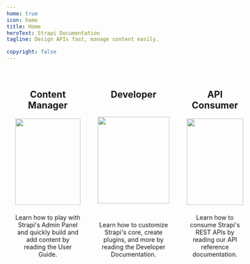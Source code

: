 ```yaml
---
home: true
icon: home
title: Home
heroText: Strapi Documentation
tagline: Design APIs fast, manage content easily.

copyright: false
---
```


<div class="wrapper">
  <div class="card">
    <h2 class="role">Content Manager</h2>
    <img class="persona" src="/persona1.svg" />
    <div class="description">Learn how to play with Strapi's Admin Panel and quickly build and add content by reading the User Guide.</div>
    <a class="card-link" href="/user-guide/intro"></a>
  </div>

  <div class="card">
    <h2 class="role">Developer</h2>
    <img class="persona persona2" src="/persona2.svg" />
    <div class="description description2">Learn how to customize Strapi's core, create plugins, and more by reading the Developer Documentation.</div>
    <a class="card-link" href="/dev-docs/intro"></a>
  </div>


  <div class="card">
    <h2 class="role">API Consumer</h2>
    <img class="persona persona3" src="/persona3.svg" />
    <div class="description">Learn how to consume Strapi's REST APIs by reading our API reference documentation.</div>
    <a class="card-link" href="/dev-docs/api/rest-api"></a>
  </div>
</div>

<style>
.card-link {
  position: absolute;
  top: 0;
  bottom: 0;
  left: 0;
  right: 0;
  transition: all .4s ease-in-out;
  box-shadow: 0px 0px 0px rgba(0,0,0,0.2);
}
.card-link:hover {
  box-shadow: 0px 3px 15px rgba(0,0,0,0.2);
}
.card:hover h2 {
  color: #4945ff;
}
.card:hover .persona {
  transform: scale(1.05, 1.05)
}
.wrapper {
  display: flex;
  justify-content: space-between;
  width: 100%;
}
.card {
  position: relative;
  text-align: center;
  width: 300px;
  padding: 20px;
  display: flex;
  flex-direction: column;
  justify-content: space-between;
  align-items: center;
}
.persona {
  width: 150px;
  height: 200px;
  transition: all .2s ease-in-out
}
.persona2 {
  width: 165px;
}
.persona3 {
  width: 130px;
}
.description {
  padding-top: 20px
}
.description2 {
}

</style>